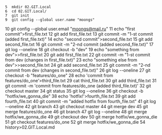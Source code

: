     5  mkdir 02.GIT.Local
    6  cd 02.GIT.Local/
    7  git init
    9  git config --global user.name "moongs"
   10  git config --global user.email "moongs@mail.ru"
   11  echo "first commit">first_file.txt
   12  git add first_file.txt 
   13  git commit -m "1-st commit (added first_file.txt)"
   14  echo "second commit">second_file.txt
   15  git add second_file.txt 
   16  git commit -m "2-nd commit (added second_file.txt)"
   17  git log --oneline
   18  git checkout -b "dev"
   19  echo "something from dev">>first_file.txt 
   20  git add first_file.txt 
   22  git commit -m "1-st commit from dev (changes in first_file.txt)"
   23  echo "something else from dev">>second_file.txt 
   24  git add second_file.txt 
   25  git commit -m "2-nd commit from dev (changes in second_file.txt)"
   26  git log --oneline
   27  git checkout -b "features/do_one"
   28  echo 'commit from features/do_one'>third_file.txt
   29  cat third_file.txt 
   30  git add third_file.txt 
   31  git commit -m 'commit from features/do_one (added third_file.txt)'
   32  git checkout master
   34  git status
   35  git log --oneline
   36  git checkout -b "hotfix/we_gonna_die"
   38  echo 'hotfix!'>fourth_file.txt
   39  git add fourth_file.txt 
   40  git commit -m "added hotfix from fourth_file.txt"
   41  git log --oneline
   42  git branch
   43  git checkout master
   44  git merge dev
   45  git merge features/do_one
   46  git branch
   47  git log --oneline
   48  git merge hotfix/we_gonna_die
   49  git checkout dev
   50  git merge hotfix/we_gonna_die
   51  git checkout features/do_one
   52  git merge hotfix/we_gonna_die
   54  history>02.GIT.Local.md
